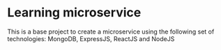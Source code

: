 # Learning microservice
This is a base project to create a microservice using the following set of technologies: MongoDB, ExpressJS, ReactJS and NodeJS
